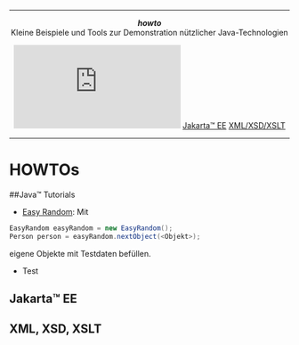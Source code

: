 ***
<div align="center">
    <b><em>howto</em></b><br>
    Kleine Beispiele und Tools zur Demonstration nützlicher Java-Technologien
</div>


<div align="center">

[![Java&trade;](https://de.wikipedia.org/w/index.php?title=Datei:Java-Logo.svg)](https://www.java.com/de/)
[Jakarta&trade; EE](https://jakarta.ee/)
[XML/XSD/XSLT](https://www.w3.org/XML/)

</div>

***

# HOWTOs

##Java&trade; Tutorials

* [Easy Random](https://github.com/j-easy/easy-random): Mit
```java
EasyRandom easyRandom = new EasyRandom();
Person person = easyRandom.nextObject(<Objekt>);
```
eigene Objekte mit Testdaten befüllen.
* Test

## Jakarta&trade; EE

## XML, XSD, XSLT
